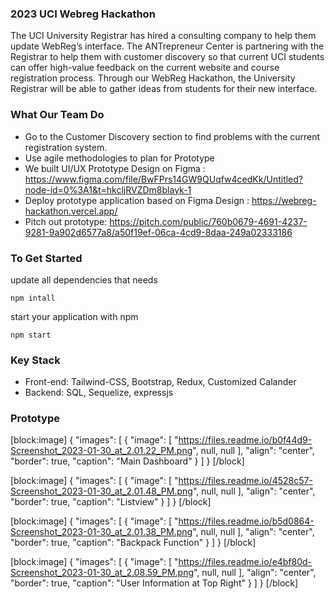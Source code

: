 ### 2023 UCI Webreg Hackathon

The UCI University Registrar has hired a consulting company to help them update WebReg’s interface. The ANTrepreneur Center is partnering with the Registrar to help them with customer discovery so that current UCI students can offer high-value feedback on the current website and course registration process. Through our WebReg Hackathon, the University Registrar will be able to gather ideas from students for their new interface.

### What Our Team Do

- Go to the Customer Discovery section to find problems with the current registration system. 
- Use agile methodologies to plan for Prototype
- We built UI/UX Prototype Design on Figma : <https://www.figma.com/file/BwFPrs14GW9QUqfw4cedKk/Untitled?node-id=0%3A1&t=hkcljRVZDm8blayk-1>
- Deploy prototype application based on Figma Design : <https://webreg-hackathon.vercel.app/>
- Pitch out prototype: <https://pitch.com/public/760b0679-4691-4237-9281-9a902d6577a8/a50f19ef-06ca-4cd9-8daa-249a02333186>

### To Get Started

update all dependencies that needs

```
npm intall
```

start your application with npm

```
npm start
```



### Key Stack

- Front-end: Tailwind-CSS, Bootstrap, Redux, Customized Calander
- Backend: SQL, Sequelize, expressjs



### Prototype

[block:image]
{
  "images": [
    {
      "image": [
        "https://files.readme.io/b0f44d9-Screenshot_2023-01-30_at_2.01.22_PM.png",
        null,
        null
      ],
      "align": "center",
      "border": true,
      "caption": "Main Dashboard"
    }
  ]
}
[/block]

[block:image]
{
  "images": [
    {
      "image": [
        "https://files.readme.io/4528c57-Screenshot_2023-01-30_at_2.01.48_PM.png",
        null,
        null
      ],
      "align": "center",
      "border": true,
      "caption": "Listview"
    }
  ]
}
[/block]

[block:image]
{
  "images": [
    {
      "image": [
        "https://files.readme.io/b5d0864-Screenshot_2023-01-30_at_2.01.38_PM.png",
        null,
        null
      ],
      "align": "center",
      "border": true,
      "caption": "Backpack Function"
    }
  ]
}
[/block]

[block:image]
{
  "images": [
    {
      "image": [
        "https://files.readme.io/e4bf80d-Screenshot_2023-01-30_at_2.08.59_PM.png",
        null,
        null
      ],
      "align": "center",
      "border": true,
      "caption": "User Information at Top Right"
    }
  ]
}
[/block]
